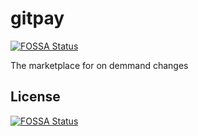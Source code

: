 # gitpay
[![FOSSA Status](https://app.fossa.io/api/projects/git%2Bhttps%3A%2F%2Fgithub.com%2Fworknenjoy%2Fgitpay.svg?type=shield)](https://app.fossa.io/projects/git%2Bhttps%3A%2F%2Fgithub.com%2Fworknenjoy%2Fgitpay?ref=badge_shield)

The marketplace for on demmand changes


## License
[![FOSSA Status](https://app.fossa.io/api/projects/git%2Bhttps%3A%2F%2Fgithub.com%2Fworknenjoy%2Fgitpay.svg?type=large)](https://app.fossa.io/projects/git%2Bhttps%3A%2F%2Fgithub.com%2Fworknenjoy%2Fgitpay?ref=badge_large)